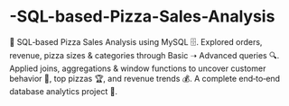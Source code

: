 # -SQL-based-Pizza-Sales-Analysis
🍕 SQL‑based Pizza Sales Analysis using MySQL 🗄️. Explored orders, revenue, pizza sizes &amp; categories through Basic ➝ Advanced queries 🔍. Applied joins, aggregations &amp; window functions to uncover customer behavior 👥, top pizzas 🏆, and revenue trends 💰. A complete end‑to‑end database analytics project 🚀.
